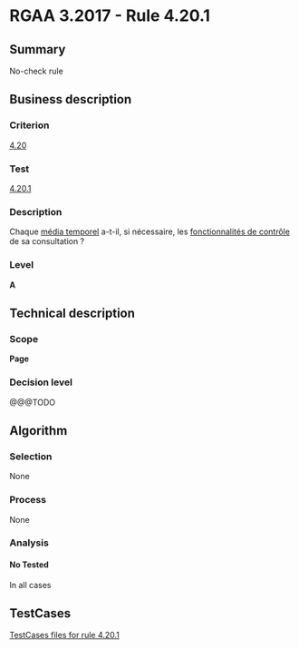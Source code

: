# RGAA 3.2017 - Rule 4.20.1

## Summary
No-check rule


## Business description

### Criterion
[4.20](http://references.modernisation.gouv.fr/rgaa-accessibilite/criteres.html#crit-4-20)

### Test
[4.20.1](http://references.modernisation.gouv.fr/rgaa-accessibilite/criteres.html#test-4-20-1)

### Description
<div lang="fr">Chaque <a href="http://references.modernisation.gouv.fr/rgaa-accessibilite/glossaire.html#mdia-temporel-type-son-vido-et-synchronis">m&#xE9;dia temporel</a> a-t-il, si n&#xE9;cessaire, les <a href="http://references.modernisation.gouv.fr/rgaa-accessibilite/glossaire.html#contrle-de-la-consultation-dun-media-temporel">fonctionnalit&#xE9;s de contr&#xF4;le</a> de sa consultation&nbsp;?</div>

### Level
**A**


## Technical description

### Scope
**Page**

### Decision level
@@@TODO


## Algorithm

### Selection
None

### Process
None

### Analysis

#### No Tested
In all cases


##  TestCases

[TestCases files for rule 4.20.1](https://github.com/Asqatasun/Asqatasun/tree/develop/rules/rules-rgaa3.2017/src/test/resources/testcases/rgaa32017/Rgaa32017Rule042001/)


